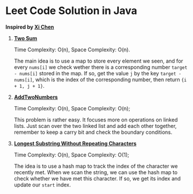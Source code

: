 # Leet Code Solution in Java

**Inspired by [Xi Chen](https://github.com/aaron-xichen/LeetCodeSolution)** 

1. **[Two Sum](https://github.com/dinever/LeetCodeSolution/blob/master/src/TwoSum.java)**

    Time Complexity: O(n), Space Complexity: O(n).
    
    The main idea is to use a map to store every element we seen, and for every `nums[i]` we check wether there is a 
    corresponding number `target - nums[i]` stored in the map. If so, get the value `j` by the key `target - nums[i]`, 
    which is the index of the corresponding number, then return `{i + 1, j + 1}`.

2. **[AddTwoNumbers](https://github.com/dinever/LeetCodeSolution/blob/master/src/AddTwoNumbers.java)**

    Time Complexity: O(n), Space Complexity: O(n);
    
    This problem is rather easy. It focuses more on operations on linked lists. Just scan over the two linked list and
    add each other together, remember to keep a carry bit and check the boundary conditions.
    
2. **[Longest Substring Without Repeating Characters](https://github.com/dinever/LeetCodeSolution/blob/master/src/LongestSubstringWithoutRepeatingCharacters.java)**

    Time Complexity: O(n), Space Complexity: O(1);
    
    The idea is to use a hash map to track the index of the character we recently met. When we scan the string, we can
    use the hash map to check whether we have met this character. If so, we get its index and update our `start` index.
